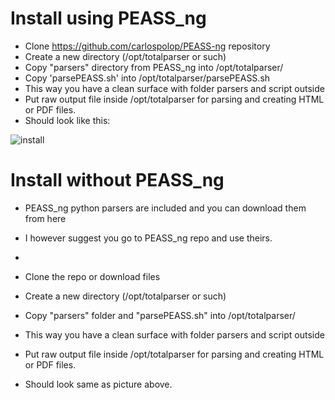 # Install using PEASS_ng
- Clone https://github.com/carlospolop/PEASS-ng repository
- Create a new directory (/opt/totalparser or such)
- Copy "parsers" directory from PEASS_ng into /opt/totalparser/
- Copy 'parsePEASS.sh' into /opt/totalparser/parsePEASS.sh
- This way you have a clean surface with folder parsers and script outside
- Put raw output file inside /opt/totalparser for parsing and creating HTML or PDF files. 
- Should look like this:

![install](https://user-images.githubusercontent.com/41833021/161233942-1aa6a5f5-1102-4619-a1d1-3b5e664bbd9b.png)

# Install without PEASS_ng
- PEASS_ng python parsers are included and you can download them from here
- I however suggest you go to PEASS_ng repo and use theirs.
-
- Clone the repo or download files
- Create a new directory (/opt/totalparser or such)
- Copy "parsers" folder and "parsePEASS.sh" into /opt/totalparser/
- This way you have a clean surface with folder parsers and script outside
- Put raw output file inside /opt/totalparser for parsing and creating HTML or PDF files. 

- Should look same as picture above. 

